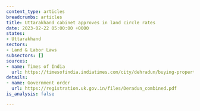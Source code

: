 ```yaml
---
content_type: articles
breadcrumbs: articles
title: Uttarakhand cabinet approves in land circle rates
date: 2023-02-22 05:00:00 +0000
states:
- Uttarakhand
sectors:
- Land & Labor Laws
subsectors: []
sources:
- name: Times of India
  url: https://timesofindia.indiatimes.com/city/dehradun/buying-property-in-uttarakhand-to-cost-more-as-circle-rates-soar/articleshowprint/97995797.cms
details:
- name: Government order
  url: https://registration.uk.gov.in/files/Deradun_combined.pdf
is_analysis: false

---
```

